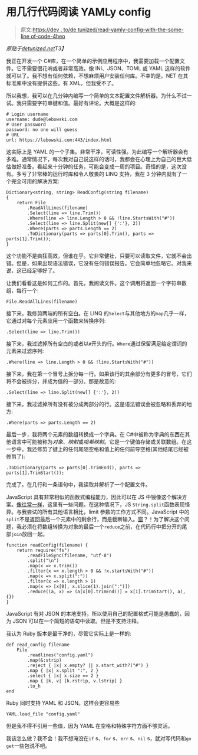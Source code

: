 # 用几行代码阅读 YAMLy config

> 原文:[https://dev . to/de tunized/read-yamly-config-with-the-some-line of-code-4heo](https://dev.to/detunized/read-yamly-config-with-a-few-lines-of-code-4heo)

*原贴于[detunized.net](https://detunized.net/posts/2019-02-25-read-yamly-config-with-a-few-lines-of-code/)T3】*

我正在开发一个 C#库，在一个简单的示例应用程序中，我需要加载一个配置文件。它不需要很花哨或者非常高效。像 INI、JSON、TOML 或 YAML 这样的软件就可以了。我不想有任何依赖，不想麻烦用户安装任何库。不幸的是。NET 在其标准库中没有提供这些。有 XML，但我受不了。

所以我想，我可以在几分钟内编写一个简单的文本配置文件解析器。为什么不试一试。我只需要字符串键和值。最好有评论。大概是这样的:

```
# Login username
username: dude@lebowski.com
# User password
password: no one will guess
# URL
url: https://lebowski.com:443/index.html 
```

这实际上是 YAML 的一个子集。非常干净，可读性强。为此编写一个解析器会有多难。通常情况下，每次我对自己说这样的话时，我都会在心理上为自己的巨大低估做好准备。看起来十分钟的任务，可能会变成一周的项目。奇怪的是，这次没有。多亏了非常棒的运行时库和令人敬畏的 LINQ 支持，我在 3 分钟内就有了一个完全可用的解决方案:

```
Dictionary<string, string> ReadConfig(string filename)
{
    return File
        .ReadAllLines(filename)
        .Select(line => line.Trim())
        .Where(line => line.Length > 0 && !line.StartsWith("#"))
        .Select(line => line.Split(new[] {':'}, 2))
        .Where(parts => parts.Length == 2)
        .ToDictionary(parts => parts[0].Trim(), parts => parts[1].Trim());
} 
```

这个功能不是疯狂高效，但谁在乎。它非常健壮，只要可以读取文件，它就不会出错。但是，如果出现语法错误，它没有任何错误报告。它会简单地忽略它。对我来说，这已经足够好了。

让我们看看这是如何工作的。首先，我阅读文件。这个调用将返回一个字符串数组，每行一个:

```
File.ReadAllLines(filename) 
```

接下来，我修剪两端的所有空白。在 LINQ 的`Select`与其他地方的`map`几乎一样，它通过对每个元素应用一个函数来转换序列:

```
.Select(line => line.Trim()) 
```

接下来，我过滤掉所有空白的或者以`#`开头的行。`Where`通过保留满足给定谓词的元素来过滤序列:

```
.Where(line => line.Length > 0 && !line.StartsWith("#")) 
```

接下来，我在第一个冒号上拆分每一行。如果该行的其余部分有更多的冒号，它们将不会被拆分，并成为值的一部分。那是故意的:

```
.Select(line => line.Split(new[] {':'}, 2)) 
```

接下来，我过滤掉所有没有被分成两部分的行。这是语法错误会被忽略和丢弃的地方:

```
.Where(parts => parts.Length == 2) 
```

最后一步，我将两个元素的数组转换成一个字典。在 C#中被称为字典的东西在其他语言中可能被称为*对象*、*映射*或*哈希映射*。它是一个键值存储或关联数组。在这一步中，我还修剪了键上的任何尾随空格和值上的任何前导空格(其他结尾已经被修剪了):

```
.ToDictionary(parts => parts[0].TrimEnd(), parts => parts[1].TrimStart()); 
```

完成了。在几行和一条语句中，我读取并解析了一个配置文件。

JavaScript 具有非常相似的函数式编程能力，因此可以在 JS 中镜像这个解决方案。[像往常一样](https://www.destroyallsoftware.com/talks/wat)，这里有一些问题。在这种情况下，JS `String.split`函数表现怪异。与我尝试的所有其他语言相比，limit 参数的工作方式不同。JavaScript 中的`split`不是返回最后一个元素中的剩余行，而是截断输入。[窟](https://www.destroyallsoftware.com/talks/wat)？！为了解决这个问题，我必须在将数组转换为对象的最后一个`reduce`之前，在代码行中把分开的尾部`join`放回一起。

```
function readConfig(filename) {
    return require("fs")
        .readFileSync(filename, "utf-8")
        .split("\n")
        .map(x => x.trim())
        .filter(x => x.length > 0 && !x.startsWith("#"))
        .map(x => x.split(":"))
        .filter(x => x.length > 1)
        .map(x => [x[0], x.slice(1).join(":")])
        .reduce((a, x) => (a[x[0].trimEnd()] = x[1].trimStart(), a), {})
} 
```

JavaScript 有对 JSON 的本地支持，所以使用自己的配置格式可能是愚蠢的，因为 JSON 可以在一个简短的语句中读取。但是不支持注释。

我认为 Ruby 版本是最干净的，尽管它实际上是一样的:

```
def read_config filename
    File
        .readlines("config.yaml")
        .map(&:strip)
        .reject { |x| x.empty? || x.start_with?("#") }
        .map { |x| x.split ":", 2 }
        .select { |x| x.size == 2 }
        .map { |k, v| [k.rstrip, v.lstrip] }
        .to_h
end 
```

Ruby 同时支持 YAML 和 JSON。这样会更容易些

```
YAML.load_file "config.yaml" 
```

但是我不得不引用一些值，因为 YAML 在空格和特殊字符方面不够灵活。

我该怎么做？我不会！我不想淹没在`if` s、`for` s、`err` s、`nil` s，就对写代码和`go get`一些包说不吧。